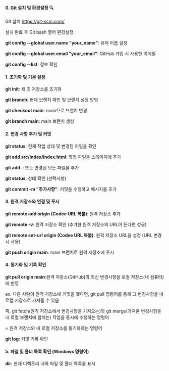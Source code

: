 #### 0. Git 설치 및 환경설정 🔍

Git 설치 https://git-scm.com/

설치 완료 후 Git bash 열어 환경설정

**git config --global user.name "your_name"**: 유저 이름 설정

**git config --global user.email "your_email"**: GitHub 가입 시 사용한 이메일

**git config --list**: 정보 확인

#### 1. 초기화 및 기본 설정

**git init**: 새 깃 저장소를 초기화

**git branch**: 현재 브랜치 확인 및 브랜치 설정 방법

**git checkout main**: main으로 브랜치 변경

**git branch main**: main 브랜치 생성

#### 2. 변경 사항 추가 및 커밋

**git status**: 현재 작업 상태 및 변경된 파일을 확인

**git add src/index/index.html**: 특정 파일을 스테이지에 추가

**git add .**: 또는 변경된 모든 파일을 추가

**git status**: 상태 확인 (선택사항)

**git commit -m "추가사항"**: 커밋을 수행하고 메시지를 추가

#### 3. 원격 저장소와 연결 및 푸시

**git remote add origin (Codee URL 복붙)**: 원격 저장소 추가

**git remote -v**: 원격 저장소 확인 (추가한 원격 저장소의 URL이 든다면 성공)

**git remote set-url origin (Codee URL 복붙)**: 원격 저장소 URL을 설정 (URL 변경 시 사용)

**git push origin main**: main 브랜치로 원격 저장소에 푸시

#### 4. 동기화 및 기록 확인

**git pull origin main**:원격 저장소(GitHub)의 최신 변경사항을 로컬 저장소(내 컴퓨터)에 반영

ex. 다른 사람이 원격 저장소에 커밋을 했다면, git pull 명령어를 통해 그 변경사항을 내 로컬 저장소로 가져올 수 있음

즉, git fetch(원격 저장소에서 변경사항을 가져오는)와 git merge(가져온 변경사항을 내 로컬 브랜치에 합치는) 작업을 동시에 수행하는 명령어

= 원격 저장소와 내 로컬 저장소를 동기화하는 명령어

**git log**: 커밋 기록 확인

#### 5. 파일 및 폴더 목록 확인 (Windows 명령어)

**dir**: 현재 디렉토리 내의 파일 및 폴더 목록을 표시
